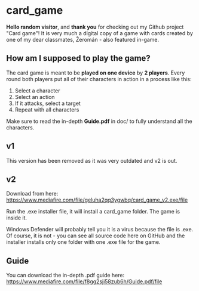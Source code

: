 # card_game
**Hello random visitor**, and **thank you** for checking out my Github project "Card game"! It is very much a digital copy of a game with cards created by one
of my dear classmates, Žeromán - also featured in-game. 

## How am I supposed to play the game?
The card game is meant to be **played on one device** by **2 players**. 
Every round both players put all of their characters in action in a process like this:
1. Select a character
2. Select an action
3. If it attacks, select a target
4. Repeat with all characters


Make sure to read the in-depth **Guide.pdf** in doc/ to fully understand all the characters.

## v1
This version has been removed as it was very outdated and v2 is out.

## v2
Download from here: https://www.mediafire.com/file/geluha2qq3ygwbq/card_game_v2.exe/file

Run the .exe installer file, it will install a card_game folder. The game is inside it.

Windows Defender will probably tell you it is a virus because the file is .exe. Of course, it is not - you can see all source code here on GitHub and the installer installs only one folder with one .exe file for the game.

## Guide
You can download the in-depth .pdf guide here: https://www.mediafire.com/file/f8gg2sji58zub6h/Guide.pdf/file

